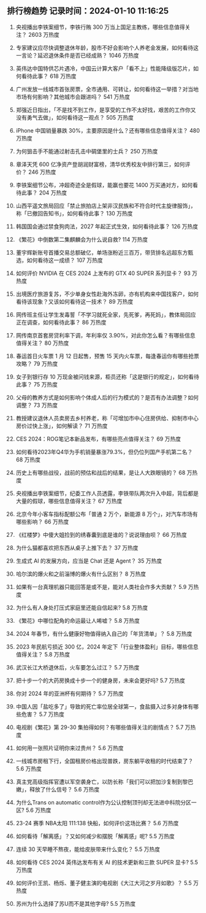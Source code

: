 
## 排行榜趋势 记录时间：2024-01-10 11:16:25
  
  1. 央视播出李铁案细节，李铁行贿 300 万当上国足主教练，哪些信息值得关注？ 2603 万热度
    
  2. 专家建议应尽快调整退休年龄，股市不好会影响个人养老金发展，如何看待这一言论？延迟退休条件是否已经成熟？ 1046 万热度
    
  3. 英伟达中国特供芯片遇冷，中国云计算大客户「看不上」性能降级版芯片，如何看待此事？ 618 万热度
    
  4. 广州发放一线城市首张房票，全市通用、可转让，如何看待这一举措？对当地市场有何影响？其他城市会跟进吗？ 541 万热度
    
  5. 郑强近日指出，「不是找不到工作，是享受的工作不太好找，艰苦的工作你又没有勇气去做」，如何看待这一观点？ 505 万热度
    
  6. iPhone 中国销量暴跌 30%，主要原因是什么？还有哪些信息值得关注？ 480 万热度
    
  7. 为何狙击手不能通过射击孔击中碉堡里的士兵？ 250 万热度
    
  8. 章泽天凭 600 亿净资产登胡润财富榜，清华优秀校友中排行第三，如何评价？ 246 万热度
    
  9. 李铁案细节公布，冲超奇迹全是假球，能赢也要花 1400 万买通对方，如何看待此事？ 204 万热度
    
  10. 山西平遥文旅局回应「禁止旅拍店上架非汉民族和不符合时代主旋律服饰」，称「已撤回告知书」，如何看待此事？ 130 万热度
    
  11. 韩国国会通过禁食狗肉法，2027 年起正式生效，如何看待此事？ 126 万热度
    
  12. 《繁花》中倒数第二集麒麟会为什么说自救? 114 万热度
    
  13. 董宇辉新账号首播交易总额破亿，单场涨粉近三百万，带货排名远超东方甄选，如何看待这一成绩？ 107 万热度
    
  14. 如何评价 NVIDIA 在 CES 2024 上发布的 GTX 40 SUPER 系列显卡？ 93 万热度
    
  15. 出境医疗旅游复苏，不少单身女性赴海外冻卵，亦有机构来中国找客户，如何看待该现象？又该如何看待这一技术？ 89 万热度
    
  16. 网传班主任让学生发毒誓「不学习就死全家，先死爹，再死妈」，教体局回应正在调查，如何看待此事？ 86 万热度
    
  17. 网传南京首套房贷利率下调，年利率仅 3.90%，对此你怎么看？有哪些信息值得关注？ 80 万热度
    
  18. 春运首日火车票 1 月 12 日起售，预售 15 天内火车票，每逢春运你有哪些抢票攻略？ 79 万热度
    
  19. 女子到银行存 10 万现金被问钱来源，柜员还称「这是银行的规定」，如何看待此事？ 75 万热度
    
  20. 父母的教养方式是如何影响个体成人后的行为模式的？是否有办法调整？如何调整？ 73 万热度
    
  21. 教授建议退休人员卖房去乡村养老，称「可增加市中心住房供给、抑制市中心房价过快上涨」，如何解读？ 71 万热度
    
  22. CES 2024：ROG笔记本新品发布，有哪些亮点值得关注？ 69 万热度
    
  23. 如何看待2023年Q4华为手机销量暴涨79.3%，但仍位列国产手机第二名？ 68 万热度
    
  24. 历史上有哪些战役，战前的预估和战后的结果，是让人大跌眼镜的？ 68 万热度
    
  25. 央视播出李铁案细节，纪委工作人员透露，李铁带队两次升入中超，背后都是大量的假球，哪些信息值得关注？ 67 万热度
    
  26. 北京今年小客车指标配额公布「普通 2 万个，新能源 8 万个」，对汽车市场有哪些影响？ 66 万热度
    
  27. 《红楼梦》中傻大姐捡到的绣春囊到底是谁的？说说理由呗？ 66 万热度
    
  28. 为什么猫都喜欢把东西从桌子上推下去？ 37 万热度
    
  29. 生成式 AI 的发展方向，应当是 Chat 还是 Agent？ 35 万热度
    
  30. 哈尔滨的爆火和之前淄博的爆火有什么区别？ 8 万热度
    
  31. 如果有一台真理机器只能回答是或不是，能对人类社会作多大贡献？ 5.9 万热度
    
  32. 为什么有人身处打压式家庭里还能自信起来? 5.8 万热度
    
  33. 《繁花》中哪位配角的命运最让人唏嘘？ 5.8 万热度
    
  34. 2024 年春节，有什么健康好物值得纳入自己的「年货清单」？ 5.8 万热度
    
  35. 2023 年民航亏损近 300 亿，2024 年定下「行业整体盈利」目标，哪些信息值得关注？ 5.8 万热度
    
  36. 武汉长江大桥退休后，火车要怎么过江？ 5.7 万热度
    
  37. 把十步一个的大药房换成十步一个的健身房，未来会更好吗? 5.7 万热度
    
  38. 你对 2024 年的亚洲杯有何期待？ 5.7 万热度
    
  39. 中国人因「盐吃多了」导致的死亡率位居全球第一，食盐摄入过多对身体有哪些危害？ 5.7 万热度
    
  40. 电视剧《繁花》第 29-30 集拍得如何？有哪些值得关注的剧情点？ 5.7 万热度
    
  41. 如何用一张照片证明你来过贵州？ 5.6 万热度
    
  42. 一线城市房租下行，全国租房价格出现普跌，房东躺平收租的时代结束了？ 5.6 万热度
    
  43. 真主党高级指挥官遭以军空袭身亡，以防长称「我们可以把加沙复制到黎巴嫩」，释放了什么信号？ 5.6 万热度
    
  44. 为什么Trans on automatic control作为公认控制顶刊却无法进中科院分区一区? 5.6 万热度
    
  45. 23-24 赛季 NBA太阳 111:138 快船，如何评价这场比赛？ 5.6 万热度
    
  46. 如何看待「解离感」？又如何减少和摆脱「解离感」呢? 5.5 万热度
    
  47. 连续 30 天早睡不熬夜，能给皮肤带来什么变化？ 5.5 万热度
    
  48. 如何看待 CES 2024 英伟达发布有关 AI 的技术更新和三款 SUPER 显卡? 5.5 万热度
    
  49. 如何评价王凯、杨烁、董子健主演的电视剧《大江大河之岁月如歌》？ 5.5 万热度
    
  50. 苏州为什么选择了苏U而不是其他字母? 5.5 万热度
    